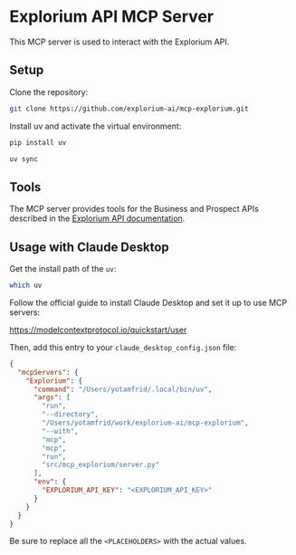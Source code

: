 # Explorium API MCP Server
This MCP server is used to interact with the Explorium API.

## Setup

Clone the repository:

```bash
git clone https://github.com/explorium-ai/mcp-explorium.git
```

Install uv and activate the virtual environment:

```bash
pip install uv

uv sync
```


## Tools

The MCP server provides tools for the Business and Prospect APIs described in the [Explorium API documentation](https://developers.explorium.ai/reference/getting-started-with-explorium-admin).

## Usage with Claude Desktop

Get the install path of the `uv`:

```bash
which uv
```

Follow the official guide to install Claude Desktop and set it up to use MCP servers:

https://modelcontextprotocol.io/quickstart/user

Then, add this entry to your `claude_desktop_config.json` file:

```json
{
  "mcpServers": {
    "Explorium": {
      "command": "/Users/yotamfrid/.local/bin/uv",
      "args": [
        "run",
        "--directory",
        "/Users/yotamfrid/work/explorium-ai/mcp-explorium",
        "--with",
        "mcp",
        "mcp",
        "run",
        "src/mcp_explorium/server.py"
      ],
      "env": {
        "EXPLORIUM_API_KEY": "<EXPLORIUM_API_KEY>"
      }
    }
  }
}
```

Be sure to replace all the `<PLACEHOLDERS>` with the actual values.
